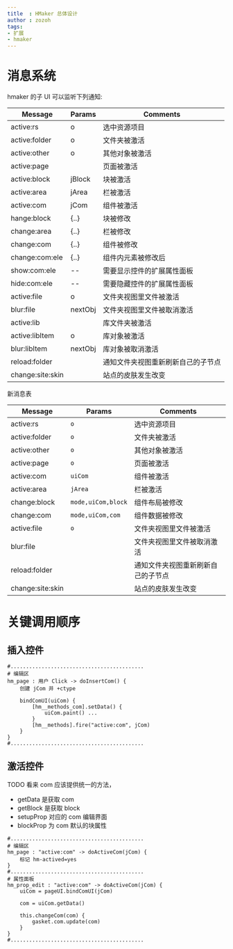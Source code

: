 ```yaml
---
title  : HMaker 总体设计
author : zozoh
tags:
- 扩展
- hmaker
---
```



# 消息系统

hmaker 的子 UI 可以监听下列通知:

 Message         | Params        | Comments 
-----------------|---------------|----------
active:rs        | o             | 选中资源项目
active:folder    | o             | 文件夹被激活
active:other     | o             | 其他对象被激活
active:page      |               | 页面被激活
active:block     | jBlock        | 块被激活
active:area      | jArea         | 栏被激活
active:com       | jCom          | 组件被激活
hange:block     | {..}          | 块被修改
change:area      | {..}          | 栏被修改
change:com       | {..}          | 组件被修改
change:com:ele   | {..}          | 组件内元素被修改后
show:com:ele     | --            | 需要显示控件的扩展属性面板
hide:com:ele     | --            | 需要隐藏控件的扩展属性面板
active:file      | o             | 文件夹视图里文件被激活
blur:file        | nextObj       | 文件夹视图里文件被取消激活
active:lib       |               | 库文件夹被激活
active:libItem   | o             | 库对象被激活
blur:libItem     | nextObj       | 库对象被取消激活
reload:folder    |               | 通知文件夹视图重新刷新自己的子节点
change:site:skin |               | 站点的皮肤发生改变

新消息表

 Message         | Params            | Comments 
-----------------|-------------------|----------
active:rs        | `o`                 | 选中资源项目
active:folder    | `o`                 | 文件夹被激活
active:other     | `o`                 | 其他对象被激活
active:page      | `o`                 | 页面被激活
active:com       | `uiCom`             | 组件被激活
active:area      | `jArea`             | 栏被激活
change:block     | `mode,uiCom,block`  | 组件布局被修改
change:com       | `mode,uiCom,com`    | 组件数据被修改
active:file      | `o`                 | 文件夹视图里文件被激活
blur:file        |                     | 文件夹视图里文件被取消激活
reload:folder    |                     | 通知文件夹视图重新刷新自己的子节点
change:site:skin |                     | 站点的皮肤发生改变


# 关键调用顺序

## 插入控件

```
#...........................................
# 编辑区
hm_page : 用户 Click -> doInsertCom() {   
    创建 jCom 并 +ctype
    
    bindComUI(uiCom) {
        [hm__methods_com].setData() {
            uiCom.paint() ...
        }
        [hm__methods].fire("active:com", jCom)
    }
}
#...........................................
```


## 激活控件

TODO 看来 com 应该提供统一的方法，
 - getData  是获取 com
 - getBlock 是获取 block
 - setupProp 对应的 com 编辑界面
 - blockProp 为 com 默认的块属性

```
#...........................................
# 编辑区
hm_page : "active:com" -> doActiveCom(jCom) {
    标记 hm-actived=yes
}
#...........................................
# 属性面板
hm_prop_edit : "active:com" -> doActiveCom(jCom) {
    uiCom = pageUI.bindComUI(jCom)
    
    com = uiCom.getData()
    
    this.changeCom(com) {
        gasket.com.update(com)
    }
}
#...........................................
```

